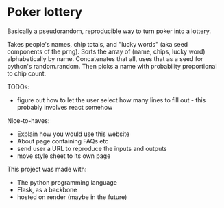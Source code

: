 # Poker lottery

Basically a pseudorandom, reproducible way to turn poker into a lottery.

Takes people's names, chip totals, and "lucky words" (aka seed components of the prng). Sorts the array of (name, chips, lucky word) alphabetically by name. Concatenates that all, uses that as a seed for python's random.random. Then picks a name with probability proportional to chip count.

TODOs:
- figure out how to let the user select how many lines to fill out - this probably involves react somehow

Nice-to-haves:
- Explain how you would use this website
- About page containing FAQs etc
- send user a URL to reproduce the inputs and outputs
- move style sheet to its own page

This project was made with:
- The python programming language
- Flask, as a backbone
- hosted on render (maybe in the future)
